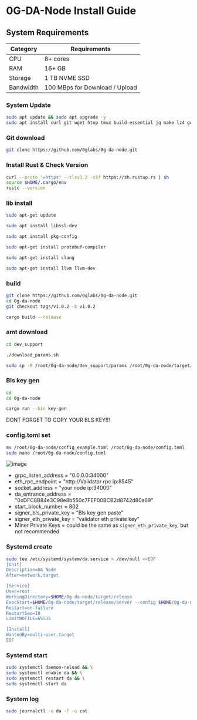 # 0G-DA-Node Install Guide

## System Requirements
| Category | Requirements |
| ------------ | ------------ |
| CPU | 8+ cores |
| RAM | 16+ GB |
| Storage | 1 TB NVME SSD |
| Bandwidth | 100 MBps for Download / Upload |

### System Update
```bash
sudo apt update && sudo apt upgrade -y
sudo apt install curl git wget htop tmux build-essential jq make lz4 gcc unzip -y
```
### Git download
```bash
git clone https://github.com/0glabs/0g-da-node.git
```
### Install Rust & Check Version
```bash
curl --proto '=https' --tlsv1.2 -sSf https://sh.rustup.rs | sh
source $HOME/.cargo/env
rustc --version
```
### lib install
```bash
sudo apt-get update
```
```bash
sudo apt install libssl-dev
```
```bash
sudo apt install pkg-config
```
```bash
sudo apt-get install protobuf-compiler
```
```bash
sudo apt-get install clang
```
```bash
sudo apt-get install llvm llvm-dev
```

### build
```bash
git clone https://github.com/0glabs/0g-da-node.git
cd 0g-da-node
git checkout tags/v1.0.2 -b v1.0.2
```
```bash
cargo build --release
```
### amt download
```bash
cd dev_support
```
```bash
./download_params.sh
```
```bash
sudo cp -R /root/0g-da-node/dev_support/params /root/0g-da-node/target/release
```
### Bls key gen
```bash
cd
cd 0g-da-node
```
```bash
cargo run --bin key-gen
```
<change input>
DONT FORGET TO COPY YOUR BLS KEY!!!
 
### config.toml set
```bash
mv /root/0g-da-node/config_example.toml /root/0g-da-node/config.toml
sudo nano /root/0g-da-node/config.toml
```
![image](https://github.com/user-attachments/assets/56e587af-f62e-4a8d-bb5b-3ff879888bc5)

- grpc_listen_address = "0.0.0.0:34000" 
- eth_rpc_endpoint = "http://Validator rpc ip:8545" 
- socket_address = "your node ip:34000" 
- da_entrance_address = "0xDFC8B84e3C98e8b550c7FEF00BCB2d8742d80a69" 
- start_block_number = 802 
- signer_bls_private_key = "Bls key gen paste" 
- signer_eth_private_key = "validator eth private key"
- Miner Private Keys = could be the same as `signer_eth_private_key`, but not recommended

### Systemd create
```bash
sudo tee /etc/systemd/system/da.service > /dev/null <<EOF
[Unit]
Description=DA Node
After=network.target

[Service]
User=root
WorkingDirectory=$HOME/0g-da-node/target/release
ExecStart=$HOME/0g-da-node/target/release/server --config $HOME/0g-da-node/config.toml
Restart=on-failure
RestartSec=10
LimitNOFILE=65535

[Install]
WantedBy=multi-user.target
EOF
```
### Systemd start
```bash
sudo systemctl daemon-reload && \
sudo systemctl enable da && \
sudo systemctl restart da && \
sudo systemctl start da
```
### System log
```bash
sudo journalctl -u da -f -o cat
```

 
